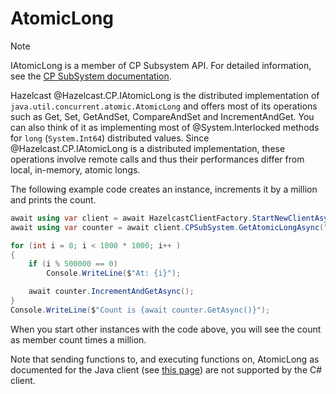 # AtomicLong

> [!NOTE]
> IAtomicLong is a member of CP Subsystem API. For detailed information, see the [CP SubSystem documentation](../cpsubsystem.md).

Hazelcast @Hazelcast.CP.IAtomicLong is the distributed implementation of `java.util.concurrent.atomic.AtomicLong` and offers most of its operations such as Get, Set, GetAndSet, CompareAndSet and IncrementAndGet. You can also think of it as implementing most of @System.Interlocked methods for `long` (`System.Int64`) distributed values. Since @Hazelcast.CP.IAtomicLong is a distributed implementation, these operations involve remote calls and thus their performances differ from local, in-memory, atomic longs.

The following example code creates an instance, increments it by a million and prints the count.

```csharp
await using var client = await HazelcastClientFactory.StartNewClientAsync();
await using var counter = await client.CPSubSystem.GetAtomicLongAsync("counter-unique-name");

for (int i = 0; i < 1000 * 1000; i++ )
{
    if (i % 500000 == 0)
        Console.WriteLine($"At: {i}");

    await counter.IncrementAndGetAsync();
}
Console.WriteLine($"Count is {await counter.GetAsync()}");
```

When you start other instances with the code above, you will see the count as member count times a million.

Note that sending functions to, and executing functions on, AtomicLong as documented for the Java client (see [this page](https://docs.hazelcast.com/hazelcast/latest/data-structures/iatomiclong)) are not supported by the C# client.